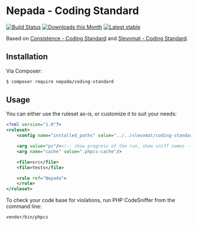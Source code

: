 Nepada - Coding Standard
========================

[![Build Status](https://github.com/nepada/coding-standard/workflows/CI/badge.svg)](https://github.com/nepada/coding-standard/actions?query=workflow%3ACI+branch%3Amaster)
[![Downloads this Month](https://img.shields.io/packagist/dm/nepada/coding-standard.svg)](https://packagist.org/packages/nepada/coding-standard)
[![Latest stable](https://img.shields.io/packagist/v/nepada/coding-standard.svg)](https://packagist.org/packages/nepada/coding-standard)

Based on [Consistence - Coding Standard](https://github.com/consistence/coding-standard) and [Slevomat - Coding Standard](https://github.com/slevomat/coding-standard).


Installation
------------

Via Composer:

```sh
$ composer require nepada/coding-standard
```


Usage
-----

You can either use the ruleset as-is, or customize it to suit your needs:

```xml
<?xml version="1.0"?>
<ruleset>
    <config name="installed_paths" value="../../slevomat/coding-standard,../../nepada/coding-standard/src"/><!-- relative path from PHPCS source location -->

    <arg value="ps"/><!-- show progress of the run, show sniff names -->
    <arg name="cache" value=".phpcs-cache"/>

    <file>src</file>
    <file>tests</file>

    <rule ref="Nepada">
    </rule>
</ruleset>
```

To check your code base for violations, run PHP CodeSniffer from the command line:

```
vendor/bin/phpcs
```
